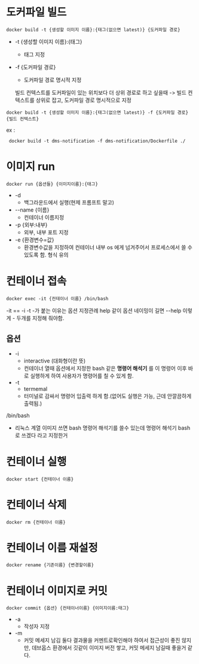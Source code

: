 




# 도커파일 빌드

```
docker build -t {생성할 이미지 이름}:{태그(없으면 latest)} {도커파일 경로}
```

* -t {생성할 이미지 이름}:{태그}
	* 태그 지정
* -f {도커파일 경로}
	* 도커파일 경로 명시적 지정
	
	빌드 컨텍스트를 도커파일이 있는 위치보다 더 상위 경로로 하고 싶을때 -> 빌드 컨텍스트를 상위로 잡고, 도커파일 경로 명시적으로 지정 
```
docker build -t {생성할 이미지 이름}:{태그(없으면 latest)} -f {도커파일 경로} {빌드 컨텍스트}
```


ex :
```
 docker build -t dms-notification -f dms-notification/Dockerfile ./ 
```




# 이미지 run

```
docker run {옵션들} {이미지이름}:{태그}
```
* -d
	* 백그라운드에서 실행(현제 프롬프트 말고)
* --name {이름}
	* 컨테이너 이름지정
* -p {외부:내부}
	* 외부, 내부 포트 지정
* -e {환경변수=값}
	* 환경변수값을 지정하여 컨테이너 내부 os 에게 넘겨주어서 프로세스에서 쓸 수 있도록 함. 형식 유의


# 컨테이너 접속
```
docker exec -it {컨테이너 이름} /bin/bash
```

-it == -i -t 
-가 붙는 이유는 옵션 지정관례
help 같이 옵션 네이밍이 길면 
--help 이렇게 - 두개를 지정해 줘야함.

## 옵션
* -i 
	* interactive (대화형이란 뜻)
	* 컨테이너 열때 옵션에서 지정한 bash 같은 **명령어 해석기** 를 이 명령어 이후 바로 실행하게 하여 사용자가 명령어를 칠 수 있게 함.
* -t
	* termemal 
	* 터미널로 감싸서 명령어 입출력 하게 함.(없어도 실행은 가능, 근데 안깔끔하게 출력됨.)



/bin/bash 
* 리눅스 계열 이미지 쓰면 bash 명령어 해석기를 쓸수 있는데 명령어 해석기 bash 로 쓰겠다 라고 지정한거


# 컨테이너 실행

```
docker start {컨테이너 이름}
```

# 컨테이너 삭제
```
docker rm {컨테이너 이름}
```

# 컨테이너 이름 재설정
```
docker rename {기존이름} {변경할이름}
```



# 컨테이너 이미지로 커밋

```
docker commit {옵션} {컨테이너이름} {이미지이름:태그}
```



* -a
	* 작성자 지정
* -m
	* 커밋 메세지 남김
둘다 결과물을 커멘트로확인해야 하여서 접근성이 좋진 않지만, 데브옵스 환경에서 깃같이 이미지 버전 쌓고, 커밋 메세지 남길때 좋을거 같다.